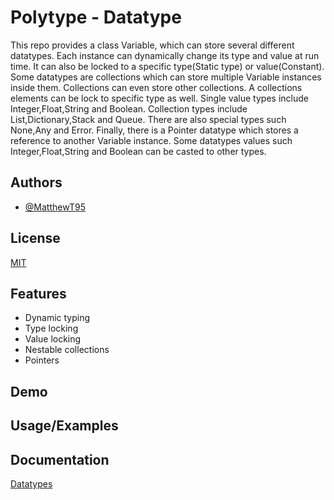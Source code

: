 
# Polytype - Datatype

This repo provides a class Variable, which can store several different datatypes. Each instance can dynamically change its type and value at run time. It can also be locked to a specific type(Static type) or value(Constant). Some datatypes are collections which can store multiple Variable instances inside them. Collections can even store other collections. A collections elements can be lock to specific type as well. Single value types include Integer,Float,String and Boolean. Collection types include List,Dictionary,Stack and Queue. There are also special types such None,Any and Error. Finally, there is a Pointer datatype which stores a reference to another Variable instance. Some datatypes values such Integer,Float,String and Boolean can be casted to other types.

## Authors

- [@MatthewT95](https://www.github.com/MatthewT95)


## License

[MIT](https://choosealicense.com/licenses/mit/)


## Features

- Dynamic typing
- Type locking
- Value locking
- Nestable collections
- Pointers



## Demo


## Usage/Examples


## Documentation

[Datatypes](Docs/datatypes.md)

